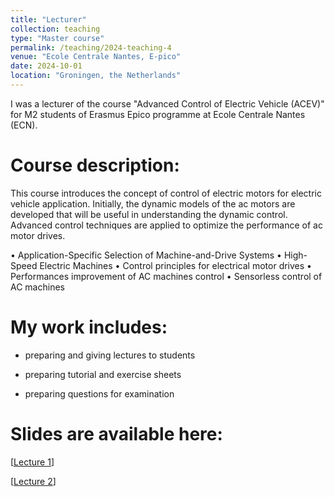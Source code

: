 ```yaml
---
title: "Lecturer"
collection: teaching
type: "Master course"
permalink: /teaching/2024-teaching-4
venue: "Ecole Centrale Nantes, E-pico"
date: 2024-10-01
location: "Groningen, the Netherlands"
---
```

I was a lecturer of the course "Advanced Control of Electric Vehicle (ACEV)" for M2 students of Erasmus Epico programme at Ecole Centrale Nantes (ECN).  


Course description:
======

This course introduces the concept of control of electric motors for electric vehicle application. Initially, the dynamic models of the ac motors are developed that will be useful in understanding the dynamic control. Advanced control techniques are applied to optimize the performance of ac motor drives. 

• Application-Specific Selection of Machine-and-Drive Systems
• High-Speed Electric Machines
• Control principles for electrical motor drives
• Performances improvement of AC machines control
• Sensorless control of AC machines



My work includes:
======

* preparing and giving lectures to students

* preparing tutorial and exercise sheets

* preparing questions for examination


Slides are available here:
======

\[[Lecture 1](http://chenyahao.github.io/files/ACEV1.pdf)\]

\[[Lecture 2](http://chenyahao.github.io/files/ACEV2.pdf)\]
 








